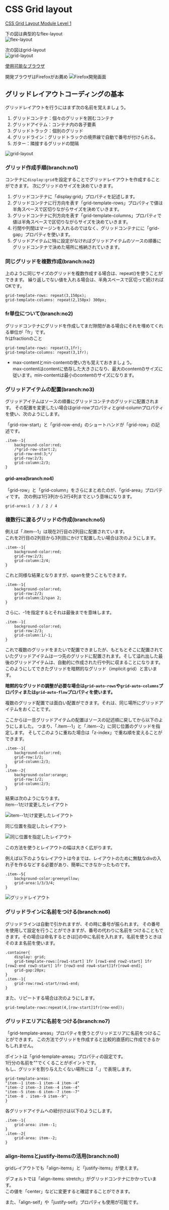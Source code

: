 # CSS Grid layout
[CSS Grid Layout Module Level 1](https://www.w3.org/TR/2017/CR-css-grid-1-20171214/)

下の図は典型的なflex-layout  
![flex-layout](images/flex-layout.png)

次の図はgrid-layout  
![grid-layout](images/grid-layout.png)

[使用可能なブラウザ](https://caniuse.com/#feat=css-grid)

開発ブラウザはFirefoxがお薦め
![Firefox開発画面](images/grid111.png)

## グリッドレイアウトコーディングの基本
グリッドレイアウトを行うにはまず次の名前を覚えましょう。

1. グリッドコンテナ：個々のグリッドを囲むコンテナ
2. グリッドアイテム：コンテナ内の各子要素
3. グリッドトラック：個別のグリッド
4. グリッドライン：グリッドトラックの境界線で自動で番号が付けられる。
5. ガター：隣接するグリッドの間隔

![grid-layout](images/grid110.png)

### グリッド作成手順(branch:no1)

コンテナに`display:grid`を設定することでグリッドレイアウトを作成することができます。
次にグリッドのサイズを決めていきます。

1. グリッドコンテナに「display:grid」プロパティを記述します。
2. グリッドコンテナに行方向を表す「grid-template-rows」プロパティで値は半角スペースで区切りながらサイズを決めていきます。
3. グリッドコンテナに列方向を表す「grid-template-columns」プロパティで値は半角スペースで区切りながらサイズを決めていきます。
4. 行間や列間はマージンを入れるのではなく、グリッドコンテナにに「grid-gap」プロパティを使います。
5. グリッドアイテムに特に設定がなければグリッドアイテムのソースの順番にグリッドコンテナで決めた場所に格納されていきます。

### 同じグリッドを複数作成(branch:no2)
上のように同じサイズのグリッドを複数作成する場合は、repeat()を使うことができます。
繰り返しでない値を入れる場合は、半角スペースで区切って続ければOKです。

```
grid-template-rows: repeat(3,150px);
grid-template-columns: repeat(2,150px) 300px;
```

### fr単位について(branch:no2)
グリッドコンテナにグリッドを作成してまだ隙間がある場合にそれを埋めてくれる単位が「fr」です。  
frはfractionのこと

```
grid-template-rows: repeat(3,1fr);
grid-template-columns: repeat(3,1fr);
```

* max-contentとmin-contentの使い方も覚えておきましょう。  
max-contentはcontentに依存した大きさになり、最大のcontentのサイズに従います。min-contentは最小のcontentのサイズになります。

### グリッドアイテムの配置(branch:no3)
グリッドアイテムはソースの順番にグリッドコンテナのグリッドに配置されます。
その配置を変更したい場合はgrid-rowプロパティとgrid-columnプロパティを使い、次のようにします。

「grid-row-start」と「grid-row-end」のショートハンドが「grid-row」の記述です。

```
.item--1{
	background-color:red;
	/*grid-row-start:2;
	grid-row-end:3;*/
	grid-row:2/3;
	grid-column:2/3;
}
```

#### grid-area(branch:no4)
「grid-row」と「grid-column」をさらにまとめたのが、「grid-area」プロパティです。
次の例は1行3列から2行4列までという意味になります。

```
grid-area:1 / 3 / 2 / 4
```

### 複数行に渡るグリッドの作成(branch:no5)
例えば「.item--1」は現在2行目の2列目に配置されています。  
これを2行目の2列目から3列目にかけて配置したい場合は次のようにします。

```
.item--1{
	background-color:red;
	grid-row:2/3;
	grid-column:2/4;
}
```

これと同様な結果となりますが、spanを使うこともできます。


```
.item--1{
	background-color:red;
	grid-row:2/3;
	grid-column:2/span 2;
}
```

さらに、-1を指定するとそれは最後までを意味します。

```
.item--1{
	background-color:red;
	grid-row:2/3;
	grid-column:1/-1;
}
```


これで複数のグリッドをまたいで配置できましたが、もともとそこに配置されていたグリッドアイテムは一つ先のグリッドに配置されます。そして溢れ出した最後のグリッドアイテムは、自動的に作成された行や列に収まることになります。このようにしてできたグリッドを暗黙的なグリッド（implicit grid）と言います。

**暗黙的なグリッドの調整が必要な場合は`grid-auto-rows`や`grid-auto-columns`プロパティまたは`grid-auto-flow`プロパティを使います。**

複数のグリッド配置では面白い配置ができます。それは、同じ場所にグリッドアイテムをおくことです。

ここからは一旦グリッドアイテムの配置はソースの記述順に戻してから以下のようにしました。
つまり、「.item--1」と「.item--2」に同じ位置のグリッドを指定します。
そしてこのように重ねた場合は「z-index」で重ね順を変えることができます。

```
.item--1{
	background-color:red;
	grid-row:1/2;
	grid-column:2/3;
}
.item--2{
	background-color:orange;
	grid-row:1/2;
	grid-column:2/3;	
}
```

結果は次のようになります。  
item--1だけ変更したレイアウト

![item--1だけ変更したレイアウト](images/grid112.png)

同じ位置を指定したレイアウト

![同じ位置を指定したレイアウト](images/grid113.png)

この方法を使うとレイアウトの幅は大きく広がります。

例えば以下のようなレイアウトは今までは、レイアウトのために無駄なdivの入れ子を作るなどする必要があり、簡単にできなかったものです。

```
.item--5{
	background-color:greenyellow;
	grid-area:1/3/3/4;
}
```

![グリッドレイアウト](images/grid114.png)

### グリッドラインに名前をつける(branch:no6)
グリッドラインは自動で引かれますが、その時に番号が振られます。
その番号を使用して設定を行うことができますが、番号の代わりに名前をつけることもできます。その場合は命名するときは[]の中に名前を入れます。名前を使うときはそのまま名前を使います。

```
.container{
	display: grid;
	grid-template-rows:[row1-start] 1fr [row1-end row2-start] 1fr [row2-end row3-start] 1fr [row3-end row4-start]1fr[row4-end];
	grid-gap:20px;
}
.item--1{
	grid-row:row1-start/row1-end;
}
```

また、リピートする場合は次のようにします。

```
grid-template-rows:repeat(4,[row-start]1fr[row-end]);
```

### グリッドエリアに名前をつける(branch:no7)
「grid-template-areas」プロパティを使うとグリッドエリアに名前をつけることができます。
この方法でグリッドを作成すると比較的直感的に作成できるかもしれません。

ポイントは「grid-template-areas」プロパティの設定です。  
1行分の名前を""でくくることがポイントです。  
もし、グリッドを割り与えたくない場所には「.」で表現します。

```
grid-template-areas:
"item--1 item--1 item--4 item--4" 
"item--2 item--3 item--4 item--4"
"item--5 item--6 item--7 item--7"
"item--8 . item--9 item--9";
}
```

各グリッドアイテムへの紐付けは以下のようにします。

```
.item--1{
	grid-area: item--1;
}
.item--2{
	grid-area: item--2;
}
```

### align-itemsとjustify-itemsの活用(branch:no8)
gridレイアウトでも「align-items」と「justify-items」が使えます。

デフォルトでは「align-items: stretch;」がグリッドコンテナにかかっています。  
この値を「center」などに変更すると確認することができます。

また、「align-self」や「justify-self」プロパティも使用が可能です。


